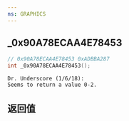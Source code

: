 ```yaml
---
ns: GRAPHICS
---
```

## _0x90A78ECAA4E78453

```c
// 0x90A78ECAA4E78453 0xADBBA287
int _0x90A78ECAA4E78453();
```

```
Dr. Underscore (1/6/18):  
Seems to return a value 0-2.  
```

## 返回值
